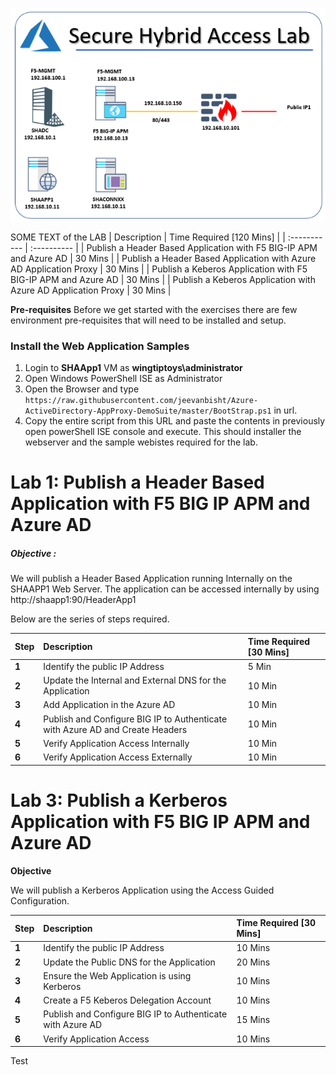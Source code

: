 
![](Images/SHALab1.PNG)




SOME TEXT of the LAB
| Description | Time Required [120 Mins] |
| :----------- | :---------- |
| Publish a Header  Based Application with F5 BIG-IP APM and Azure AD | 30 Mins | 
| Publish a Header Based Application with Azure AD Application Proxy | 30 Mins | 
| Publish a Keberos Application with F5 BIG-IP APM and Azure AD | 30 Mins | 
| Publish a Keberos Application with Azure AD Application Proxy | 30 Mins |


**Pre-requisites**
Before we get started with the exercises there are few environment pre-requisites that will need to be installed and setup.

### Install the Web Application Samples

1. Login to **SHAApp1** VM as **wingtiptoys\administrator**
2. Open Windows PowerShell ISE as Administrator
3. Open the Browser and type `https://raw.githubusercontent.com/jeevanbisht/Azure-ActiveDirectory-AppProxy-DemoSuite/master/BootStrap.ps1` in url.
4. Copy the entire script from this URL and paste the contents in previously open powerShell ISE console and execute. This should installer the webserver and the sample webistes required for the lab.




# **Lab 1: Publish a Header Based Application with F5 BIG IP APM and Azure AD**
##### **Objective** : 
We will publish a Header Based Application running Internally on the SHAAPP1 Web Server. The application can be accessed internally by using http://shaapp1:90/HeaderApp1

Below are the series of steps required.

| Step | Description | Time Required [30 Mins] |
| :----------- | :---------- | :---------- |
| **1** | Identify the public IP Address | 5 Min |
| **2** | Update the Internal and External DNS for the Application | 10 Min |
|**3** | Add Application in the Azure AD | 10 Min |
|**4** | Publish and Configure BIG IP to Authenticate with Azure AD and Create Headers| 10 Min |
|**5** | Verify Application Access Internally | 10 Min |
| **6**| Verify Application Access Externally | 10 Min |




# **Lab 3: Publish a Kerberos Application with F5 BIG IP APM and Azure AD**

**Objective**

We will publish a Kerberos Application using the Access Guided Configuration.

| Step | Description | Time Required [30 Mins] |
| :----------- | :---------- | :---------- |
|  **1** | Identify the public IP Address | 10 Mins |
|  **2** | Update the Public DNS for the Application | 20 Mins |
|  **3** | Ensure the Web Application is using Kerberos | 10 Mins |
|  **4** | Create a F5 Keberos Delegation Account | 10 Mins |
|  **5** | Publish and Configure BIG IP to Authenticate with Azure AD | 15 Mins |
|  **6** | Verify Application Access | 10 Mins |

Test
